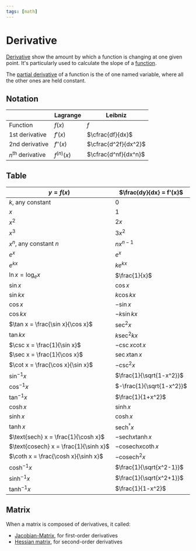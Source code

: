 ```yaml
---
tags: [math]
---
```


# Derivative 

[Derivative](https://simple.wikipedia.org/wiki/Derivative_(mathematics)) show the amount by which a function is changing at one given point. It's particularly used to calculate the slope of a [function](function.md).

The [partial derivative](https://simple.wikipedia.org/wiki/Partial_derivative) of a function is the of one named variable, where all the other ones are held constant.

## Notation

|                            | Lagrange     | Leibniz              |
| -------------------------- | ------------ | -------------------- |
| Function                   | $f(x)$       | $f$                  |
| 1st derivative             | $f'(x)$      | $\cfrac{df}{dx}$     |
| 2nd derivative             | $f''(x)$     | $\cfrac{d^2f}{dx^2}$ |
| $n^{\text{th}}$ derivative | $f^{(n)}(x)$ | $\cfrac{d^nf}{dx^n}$                     |

## Table

|$y = f(x)$|$\frac{dy}{dx} = f'(x)$ |
|--|--|
|$k$, any constant|$0$|
|$x$|$1$|
|$x^2$|$2x$|
|$x^3$|$3x^2$|
|$x^n$, any constant $n$|$nx^{n-1}$|
|$e^x$|$e^x$|
|$e^{kx}$|$ke^{kx}$|
|$\ln x = \log_e x$|$\frac{1}{x}$|
|$\sin x$|$\cos x$|
|$\sin kx$|$k\cos kx$|
|$\cos x$|$-\sin x$|
|$\cos kx$|$-k\sin kx$|
|$\tan x = \frac{\sin x}{\cos x}$|$\sec^2 x$|
|$\tan kx$|$k\sec^2 kx$|
|$\csc x = \frac{1}{\sin x}$|$-\csc x \cot x$|
|$\sec x = \frac{1}{\cos x}$|$\sec x \tan x$|
|$\cot x = \frac{\cos x}{\sin x}$|$-\csc^2 x$|
|$\sin^{-1} x$|$\frac{1}{\sqrt{1-x^2}}$|
|$\cos^{-1} x$|$-\frac{1}{\sqrt{1-x^2}}$|
|$\tan^{-1} x$|$\frac{1}{1+x^2}$|
|$\cosh x$|$\sinh x$|
|$\sinh x$|$\cosh x$|
|$\tanh x$|$\text{sech}^²x$|
|$\text{sech} x = \frac{1}{\cosh x}$|$-\text{sech} x \tanh x$|
|$\text{cosech} x = \frac{1}{\sinh x}$|$-\text{cosech} x \coth x$|
|$\coth x = \frac{\cosh x}{\sinh x}$|$-\text{cosech}^2 x$|
|$\cosh^{-1} x$|$\frac{1}{\sqrt{x^2-1}}$|
|$\sinh^{-1} x$|$\frac{1}{\sqrt{x^2+1}}$|
|$\tanh^{-1} x$|$\frac{1}{1-x^2}$|

## Matrix

When a matrix is composed of derivatives, it called:

- [Jacobian-Matrix](vectors.md#Matrix), for first-order derivatives
- [Hessian matrix](vectors.md#Matrix), for second-order derivatives
